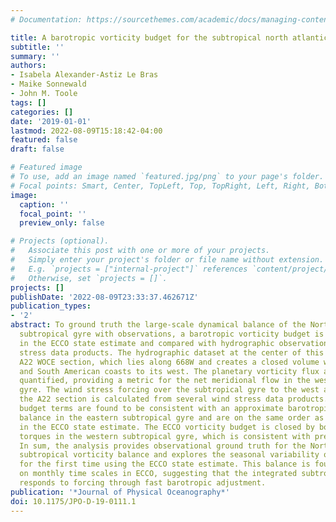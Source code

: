 ```yaml
---
# Documentation: https://sourcethemes.com/academic/docs/managing-content/

title: A barotropic vorticity budget for the subtropical north atlantic based on observations
subtitle: ''
summary: ''
authors:
- Isabela Alexander-Astiz Le Bras
- Maike Sonnewald
- John M. Toole
tags: []
categories: []
date: '2019-01-01'
lastmod: 2022-08-09T15:18:42-04:00
featured: false
draft: false

# Featured image
# To use, add an image named `featured.jpg/png` to your page's folder.
# Focal points: Smart, Center, TopLeft, Top, TopRight, Left, Right, BottomLeft, Bottom, BottomRight.
image:
  caption: ''
  focal_point: ''
  preview_only: false

# Projects (optional).
#   Associate this post with one or more of your projects.
#   Simply enter your project's folder or file name without extension.
#   E.g. `projects = ["internal-project"]` references `content/project/deep-learning/index.md`.
#   Otherwise, set `projects = []`.
projects: []
publishDate: '2022-08-09T23:33:37.462671Z'
publication_types:
- '2'
abstract: To ground truth the large-scale dynamical balance of the North Atlantic
  subtropical gyre with observations, a barotropic vorticity budget is constructed
  in the ECCO state estimate and compared with hydrographic observations and wind
  stress data products. The hydrographic dataset at the center of this work is the
  A22 WOCE section, which lies along 668W and creates a closed volume with the North
  and South American coasts to its west. The planetary vorticity flux across A22 is
  quantified, providing a metric for the net meridional flow in the western subtropical
  gyre. The wind stress forcing over the subtropical gyre to the west and east of
  the A22 section is calculated from several wind stress data products. These observational
  budget terms are found to be consistent with an approximate barotropic Sverdrup
  balance in the eastern subtropical gyre and are on the same order as budget terms
  in the ECCO state estimate. The ECCO vorticity budget is closed by bottom pressure
  torques in the western subtropical gyre, which is consistent with previous studies.
  In sum, the analysis provides observational ground truth for the North Atlantic
  subtropical vorticity balance and explores the seasonal variability of this balance
  for the first time using the ECCO state estimate. This balance is found to hold
  on monthly time scales in ECCO, suggesting that the integrated subtropical gyre
  responds to forcing through fast barotropic adjustment.
publication: '*Journal of Physical Oceanography*'
doi: 10.1175/JPO-D-19-0111.1
---
```


